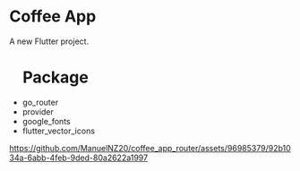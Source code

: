 # Coffee App

A new Flutter project.
<ul>
    <h1>Package</h1>
  <li>
go_router
  </li>
  <li>
provider
  </li>
  </li>
  <li>
google_fonts
  </li>
  </li>
  <li>
flutter_vector_icons
  </li>
</ul>

https://github.com/ManuelNZ20/coffee_app_router/assets/96985379/92b1034a-6abb-4feb-9ded-80a2622a1997

